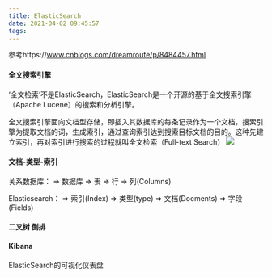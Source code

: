 ```yaml
---
title: ElasticSearch
date: 2021-04-02 09:45:57
tags:
---
```

参考https://www.cnblogs.com/dreamroute/p/8484457.html
#### 全文搜索引擎
‘全文检索’不是ElasticSearch，ElasticSearch是一个开源的基于全文搜索引擎（Apache Lucene）的搜索和分析引擎。

全文搜索引擎面向文档型存储，即插入其数据库的每条记录作为一个文档，搜索引擎为提取文档的词，生成索引，通过查询索引达到搜索目标文档的目的。这种先建立索引，再对索引进行搜索的过程就叫全文检索（Full-text Search）
![](https://tvax3.sinaimg.cn/large/a60edd42ly1gp57m8a30oj20nm0k4wis.jpg)
#### 文档-类型-索引
关系数据库：      ⇒ 数据库 ⇒ 表    ⇒ 行    ⇒ 列(Columns)

Elasticsearch：  ⇒ 索引(Index)   ⇒ 类型(type)  ⇒ 文档(Docments)  ⇒ 字段(Fields)  
#### 二叉树 倒排
#### Kibana
ElasticSearch的可视化仪表盘